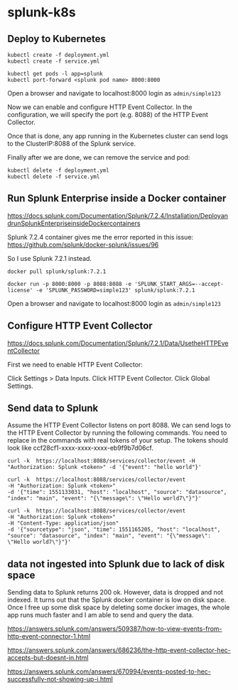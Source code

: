 # splunk-k8s

## Deploy to Kubernetes
```
kubectl create -f deployment.yml 
kubectl create -f service.yml

kubectl get pods -l app=splunk
kubectl port-forward <splunk pod name> 8000:8000 
```

Open a browser and navigate to localhost:8000
login as `admin/simple123`

Now we can enable and configure HTTP Event Collector.
In the configuration, we will specify the port (e.g. 8088) of the HTTP Event Collector.

Once that is done, any app running in the Kubernetes cluster can send logs
to the ClusterIP:8088 of the Splunk service. 

Finally after we are done, we can remove the service and pod:
```
kubectl delete -f deployment.yml
kubectl delete -f service.yml
```

## Run Splunk Enterprise inside a Docker container

https://docs.splunk.com/Documentation/Splunk/7.2.4/Installation/DeployandrunSplunkEnterpriseinsideDockercontainers

Splunk 7.2.4 container gives me the error reported in this issue:
https://github.com/splunk/docker-splunk/issues/96

So I use Splunk 7.2.1 instead.

```
docker pull splunk/splunk:7.2.1

docker run -p 8000:8000 -p 8088:8088 -e 'SPLUNK_START_ARGS=--accept-license' -e 'SPLUNK_PASSWORD=simple123' splunk/splunk:7.2.1
```

Open a browser and navigate to localhost:8000
login as `admin/simple123`

## Configure HTTP Event Collector
https://docs.splunk.com/Documentation/Splunk/7.2.1/Data/UsetheHTTPEventCollector

First we need to enable HTTP Event Collector:

Click Settings > Data Inputs.
Click HTTP Event Collector.
Click Global Settings.

## Send data to Splunk
Assume the HTTP Event Collector listens on port 8088.
We can send logs to the HTTP Event Collector by running the following commands.
You need to replace <token> in the commands with real tokens of your setup.
The tokens should look like ccf28cf1-xxxx-xxxx-xxxx-eb9f9b7d06cf.

```
curl -k  https://localhost:8088/services/collector/event -H "Authorization: Splunk <token>" -d '{"event": "hello world"}'

curl -k  https://localhost:8088/services/collector/event 
-H "Authorization: Splunk <token>" 
-d '{"time": 1551133031, "host": "localhost", "source": "datasource", "index": "main", "event": "{\"message\": \"Hello world7\"}"}'

curl -k  https://localhost:8088/services/collector/event 
-H "Authorization: Splunk <token>" 
-H "Content-Type: application/json" 
-d '{"sourcetype": "json", "time": 1551165205, "host": "localhost", "source": "datasource", "index": "main", "event": "{\"message\": \"Hello world7\"}"}'
```

## data not ingested into Splunk due to lack of disk space
Sending data to Splunk returns 200 ok. However, data is dropped and not indexed. 
It turns out that the Splunk docker container is low on disk space. 
Once I free up some disk space by deleting some docker images, the whole app runs much faster 
and I am able to send and query the data.

https://answers.splunk.com/answers/509387/how-to-view-events-from-http-event-connector-1.html

https://answers.splunk.com/answers/686236/the-http-event-collector-hec-accepts-but-doesnt-in.html

https://answers.splunk.com/answers/670994/events-posted-to-hec-successfully-not-showing-up-i.html

